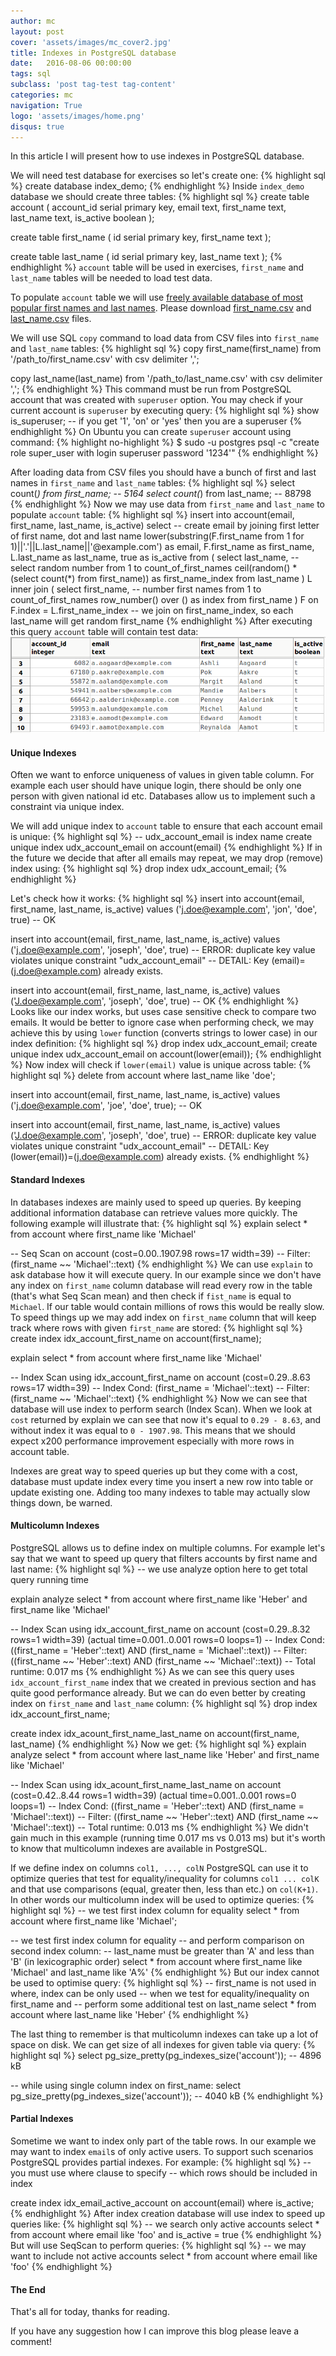 ```yaml
---
author: mc
layout: post
cover: 'assets/images/mc_cover2.jpg'
title: Indexes in PostgreSQL database
date:   2016-08-06 00:00:00
tags: sql
subclass: 'post tag-test tag-content'
categories: mc
navigation: True
logo: 'assets/images/home.png'
disqus: true
---
```


In this article I will present how to use indexes in PostgreSQL database.

We will need test database for exercises so let's create one:
{% highlight sql %}
create database index_demo;
{% endhighlight %}
Inside `index_demo` database we should create three tables:
{% highlight sql %}
create table account
(
    account_id serial primary key, 
    email text, 
    first_name text, 
    last_name text, 
    is_active boolean
);

create table first_name 
(
    id serial primary key,
    first_name text
);

create table last_name
(
    id serial primary key,
    last_name text
);
{% endhighlight %}
`account` table will be used in exercises, `first_name` and `last_name` tables
will be needed to load test data.

To populate `account` table we will use [freely available database of
most popular first names and last names](http://www.quietaffiliate.com/free-first-name-and-last-name-databases-csv-and-sql/).
Please download [first_name.csv](assets/data/2016-08-06/first_name.csv) and
[last_name.csv](assets/data/2016-08-06/last_name.csv) files.

We will use SQL `copy` command to load data from CSV files into `first_name` and `last_name`
tables:
{% highlight sql %}
copy first_name(first_name) 
from '/path_to/first_name.csv' 
with csv delimiter ',';

copy last_name(last_name) 
from '/path_to/last_name.csv' 
with csv delimiter ',';
{% endhighlight %}
This command must be run from PostgreSQL account that was created with `superuser` option.
You may check if your current account is `superuser` by executing query:
{% highlight sql %}
show is_superuser;
-- if you get '1', 'on' or 'yes' then you are a superuser
{% endhighlight %}
On Ubuntu you can create `superuser` account using command:
{% highlight no-highlight %}
$ sudo -u postgres psql -c "create role super_user with login superuser password '1234'"
{% endhighlight %}

After loading data from CSV files you should have a bunch of first and last names in
`first_name` and `last_name` tables:
{% highlight sql %}
select count(*) from first_name;
-- 5164
select count(*) from last_name;
-- 88798
{% endhighlight %}
Now we may use data from `first_name` and `last_name` to populate `account` table:
{% highlight sql %}
insert into account(email, first_name, last_name, is_active)
select 
    -- create email by joining first letter of first name, dot and last name
    lower(substring(F.first_name from 1 for 1)||'.'||L.last_name||'@example.com') as email,
    F.first_name as first_name,
    L.last_name  as last_name,
    true as is_active
from (
    select 
        last_name,
        -- select random number from 1 to count_of_first_names
        ceil(random() * (select count(*) from first_name)) as first_name_index
    from last_name
) L
inner join (
    select 
        first_name, 
        -- number first names from 1 to count_of_first_names
        row_number() over () as index
    from first_name
) F on F.index = L.first_name_index
-- we join on first_name_index, so each last_name will get random first_name
{% endhighlight %}
After executing this query `account` table will contain test data:
![Data in account table](assets/images/2016-08-06/account_data.png)

#### Unique Indexes

Often we want to enforce uniqueness of values in given table column.
For example each user should have unique login, there should be
only one person with given national id etc.
Databases allow us to implement such a constraint via unique index.

We will add unique index to `account` table to
ensure that each account email is unique:
{% highlight sql %}
-- udx_account_email is index name
create unique index udx_account_email on account(email)
{% endhighlight %}
If in the future we decide that after all emails may repeat, we may
drop (remove) index using:
{% highlight sql %}
drop index udx_account_email;
{% endhighlight %}

Let's check how it works:
{% highlight sql %}
insert into account(email, first_name, last_name, is_active)
values ('j.doe@example.com', 'jon', 'doe', true)
-- OK

insert into account(email, first_name, last_name, is_active)
values ('j.doe@example.com', 'joseph', 'doe', true)
-- ERROR:  duplicate key value violates unique constraint "udx_account_email"
-- DETAIL:  Key (email)=(j.doe@example.com) already exists.

insert into account(email, first_name, last_name, is_active)
values ('J.doe@example.com', 'joseph', 'doe', true)
-- OK
{% endhighlight %}
Looks like our index works, but uses case sensitive check to compare two emails.
It would be better to ignore case when performing check, we may achieve this by using
`lower` function (converts strings to lower case) in our index definition:
{% highlight sql %}
drop index udx_account_email;
create unique index udx_account_email on account(lower(email));
{% endhighlight %}
Now index will check if `lower(email)` value is unique across table:
{% highlight sql %}
delete from account where last_name like 'doe';

insert into account(email, first_name, last_name, is_active)
values ('j.doe@example.com', 'joe', 'doe', true);
-- OK

insert into account(email, first_name, last_name, is_active)
values ('J.doe@example.com', 'joseph', 'doe', true)
-- ERROR:  duplicate key value violates unique constraint "udx_account_email"
-- DETAIL:  Key (lower(email))=(j.doe@example.com) already exists.
{% endhighlight %}

#### Standard Indexes

In databases indexes are mainly used to speed up queries.
By keeping additional information database can retrieve values more
quickly.
The following example will illustrate that:
{% highlight sql %}
explain select * 
from account
where first_name like 'Michael'

-- Seq Scan on account  (cost=0.00..1907.98 rows=17 width=39)
--   Filter: (first_name ~~ 'Michael'::text)
{% endhighlight %}
We can use `explain` to ask database how it will execute query.
In our example since we don't have any index on `first_name` column
database will read every row in the table (that's what Seq Scan mean)
and then check if `fist_name` is equal to `Michael`. If our table
would contain millions of rows this would be really slow.
To speed things up we may add index on `first_name` column 
that will keep track where rows with given `first_name` are stored:
{% highlight sql %}
create index idx_account_first_name on account(first_name);

explain select * 
from account
where first_name like 'Michael'

-- Index Scan using idx_account_first_name on account  (cost=0.29..8.63 rows=17 width=39)
--  Index Cond: (first_name = 'Michael'::text)
--  Filter: (first_name ~~ 'Michael'::text)
{% endhighlight %}
Now we can see that database will use index to perform search (Index Scan).
When we look at `cost` returned by explain we can see that
now it's equal to `0.29 - 8.63`, and without index it was equal to `0 - 1907.98`. 
This means that we should expect x200 performance improvement especially
with more rows in account table.

Indexes are great way to speed queries up but they come with a cost, database must
update index every time you insert a new row into table or update existing one.
Adding too many indexes to table may actually slow things down, be warned.

#### Multicolumn Indexes

PostgreSQL allows us to define index on multiple columns.
For example let's say that we want to speed up query that filters
accounts by first name and last name:
{% highlight sql %}
-- we use analyze option here to get total query running time

explain analyze select * 
from account
where first_name like 'Heber' and first_name like 'Michael'

-- Index Scan using idx_account_first_name on account  (cost=0.29..8.32 rows=1 width=39) (actual time=0.001..0.001 rows=0 loops=1)
--  Index Cond: ((first_name = 'Heber'::text) AND (first_name = 'Michael'::text))
--  Filter: ((first_name ~~ 'Heber'::text) AND (first_name ~~ 'Michael'::text))
-- Total runtime: 0.017 ms
{% endhighlight %}
As we can see this query uses `idx_account_first_name` index that we created in
previous section and has quite good performance already.
But we can do even better by creating index on `first_name` and `last_name` column:
{% highlight sql %}
drop index idx_account_first_name;

create index idx_acount_first_name_last_name 
    on account(first_name, last_name)
{% endhighlight %}
Now we get:
{% highlight sql %}
explain analyze select * 
from account
where last_name like 'Heber' and first_name like 'Michael'

-- Index Scan using idx_acount_first_name_last_name on account  (cost=0.42..8.44 rows=1 width=39) (actual time=0.001..0.001 rows=0 loops=1)
--  Index Cond: ((first_name = 'Heber'::text) AND (first_name = 'Michael'::text))
--  Filter: ((first_name ~~ 'Heber'::text) AND (first_name ~~ 'Michael'::text))
-- Total runtime: 0.013 ms
{% endhighlight %}
We didn't gain much in this example (running time 0.017 ms vs 0.013 ms) 
but it's worth to know that
multicolumn indexes are available in PostgreSQL.

If we define index on columns `col1, ..., colN` PostgreSQL can use it
to optimize queries that test for equality/inequality for columns `col1 ... colK` and
that use comparisons (equal, greater then, less than etc.) on `col(K+1)`.
In other words our multicolumn index will be used to optimize queries:
{% highlight sql %}
-- we test first index column for equality
select * 
from account
where first_name like 'Michael';

-- we test first index column for equality
-- and perform comparison on second index column:
-- last_name must be greater than 'A' and less than 'B' (in lexicographic order)
select * 
from account
where first_name like 'Michael' and last_name like 'A%'
{% endhighlight %}
But our index cannot be used to optimise query:
{% highlight sql %}
-- first_name is not used in where, index can be only used
-- when we test for equality/inequality on first_name and
-- perform some additional test on last_name
select * 
from account
where last_name like 'Heber'
{% endhighlight %}

The last thing to remember is that multicolumn indexes can take up a lot of space
on disk. We can get size of all indexes for given table via query:
{% highlight sql %}
select pg_size_pretty(pg_indexes_size('account'));
-- 4896 kB

-- while using single column index on first_name:
select pg_size_pretty(pg_indexes_size('account'));
-- 4040 kB
{% endhighlight %}

#### Partial Indexes

Sometime we want to index only part of the table rows. In our example we may
want to index `email`s of only active users.
To support such scenarios PostgreSQL provides partial indexes.
For example:
{% highlight sql %}
-- you must use where clause to specify 
-- which rows should be included in index

create index idx_email_active_account on account(email)
        where is_active;
{% endhighlight %}
After index creation database will use index to speed up queries like:
{% highlight sql %}
-- we search only active accounts
select * 
from account
where email like 'foo' and is_active = true
{% endhighlight %}
But will use SeqScan to perform queries:
{% highlight sql %}
-- we may want to include not active accounts
select * 
from account
where email like 'foo'
{% endhighlight %}

#### The End
That's all for today, thanks for reading. 

If you have any suggestion how I can improve this blog please
leave a comment!
